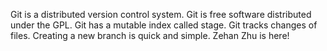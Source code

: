 Git is a distributed version control system.
Git is free software distributed under the GPL.
Git has a mutable index called stage.
Git tracks changes of files.
Creating a new branch is quick and simple.
Zehan Zhu is here!
